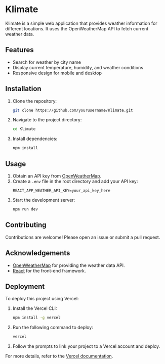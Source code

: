 # Klimate

Klimate is a simple web application that provides weather information for different locations. It uses the OpenWeatherMap API to fetch current weather data.

## Features

- Search for weather by city name
- Display current temperature, humidity, and weather conditions
- Responsive design for mobile and desktop

## Installation

1. Clone the repository:
    ```bash
    git clone https://github.com/yourusername/Klimate.git
    ```
2. Navigate to the project directory:
    ```bash
    cd Klimate
    ```
3. Install dependencies:
    ```bash
    npm install
    ```

## Usage

1. Obtain an API key from [OpenWeatherMap](https://openweathermap.org/api).
2. Create a `.env` file in the root directory and add your API key:
    ```
    REACT_APP_WEATHER_API_KEY=your_api_key_here
    ```
3. Start the development server:
    ```bash
    npm run dev
    ```

## Contributing

Contributions are welcome! Please open an issue or submit a pull request.

## Acknowledgements

- [OpenWeatherMap](https://openweathermap.org/) for providing the weather data API.
- [React](https://reactjs.org/) for the front-end framework.

## Deployment

To deploy this project using Vercel:

1. Install the Vercel CLI:
    ```bash
    npm install -g vercel
    ```
2. Run the following command to deploy:
    ```bash
    vercel
    ```
3. Follow the prompts to link your project to a Vercel account and deploy.

For more details, refer to the [Vercel documentation](https://vercel.com/docs).